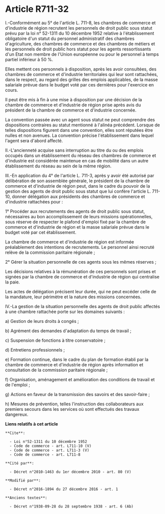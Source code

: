 # Article R711-32

I.-Conformément au 5° de l'article L. 711-8, les chambres de commerce et d'industrie de région recrutent les personnels de
droit public sous statut prévu par la loi n° 52-1311 du 10 décembre 1952 relative à l'établissement obligatoire d'un statut
du personnel administratif des chambres d'agriculture, des chambres de commerce et des chambres de métiers et les personnels
de droit public hors statut pour les agents ressortissants d'un Etat non membre de l'Union européenne ou pour le personnel à
temps partiel inférieur à 50 %. 

Elles mettent ces personnels à disposition, après les avoir consultées, des chambres de commerce et d'industrie territoriales
qui leur sont rattachées, dans le respect, au regard des grilles des emplois applicables, de la masse salariale prévue dans
le budget voté par ces dernières pour l'exercice en cours. 

Il peut être mis à fin à une mise à disposition par une décision de la chambre de commerce et d'industrie de région prise
après avis du président de la chambre de commerce et d'industrie concernée. 

La convention passée avec un agent sous statut ne peut comprendre des dispositions contraires au statut mentionné à l'alinéa
précédent. Lorsque de telles dispositions figurent dans une convention, elles sont réputées être nulles et non avenues. La
convention précise l'établissement dans lequel l'agent sera d'abord affecté. 

II.-L'ancienneté acquise sans interruption au titre du ou des emplois occupés dans un établissement du réseau des chambres de
commerce et d'industrie est considérée maintenue en cas de mobilité dans un autre établissement du réseau au sein de la même
région. 

III.-En application du 4° de l'article L. 711-3, après y avoir été autorisé par délibération de son assemblée générale, le
président de la chambre de commerce et d'industrie de région peut, dans le cadre du pouvoir de la gestion des agents de droit
public sous statut que lui confère l'article L. 711-10, donner délégation aux présidents des chambres de commerce et
d'industrie rattachées pour : 

1° Procéder aux recrutements des agents de droit public sous statut, nécessaires au bon accomplissement de leurs missions
opérationnelles, sous réserve de respecter le plafond d'emploi fixé par la chambre de commerce et d'industrie de région et la
masse salariale prévue dans le budget voté par cet établissement. 

La chambre de commerce et d'industrie de région est informée préalablement des intentions de recrutements. Le personnel ainsi
recruté relève de la commission paritaire régionale ; 

2° Gérer la situation personnelle de ces agents sous les mêmes réserves ; 

Les décisions relatives à la rémunération de ces personnels sont prises et signées par la chambre de commerce et d'industrie
de région qui centralise la paie. 

Les actes de délégation précisent leur durée, qui ne peut excéder celle de la mandature, leur périmètre et la nature des
missions concernées. 

IV.-La gestion de la situation personnelle des agents de droit public affectés à une chambre rattachée porte sur les domaines
suivants : 

a) Gestion de leurs droits à congés ; 

b) Agrément des demandes d'adaptation du temps de travail ; 

c) Suspension de fonctions à titre conservatoire ; 

d) Entretiens professionnels ; 

e) Formation continue, dans le cadre du plan de formation établi par la chambre de commerce et d'industrie de région après
information et consultation de la commission paritaire régionale ; 

f) Organisation, aménagement et amélioration des conditions de travail et de l'emploi ; 

g) Actions en faveur de la transmission des savoirs et des savoir-faire ; 

h) Mesures de prévention, telles l'instruction des collaborateurs aux premiers secours dans les services où sont effectués
des travaux dangereux.

**Liens relatifs à cet article**

	**Cite**:

	  - Loi n°52-1311 du 10 décembre 1952
	  - Code de commerce - art. L711-10 (V)
	  - Code de commerce - art. L711-3 (V)
	  - Code de commerce - art. L711-8

	**Cité par**:

	  - Décret n°2010-1463 du 1er décembre 2010 - art. 80 (V)

	**Modifié par**:

	  - Décret n°2016-1894 du 27 décembre 2016 - art. 1

	**Anciens textes**:

	  - Décret n°1938-09-28 du 28 septembre 1938 - art. 6 (Ab)
